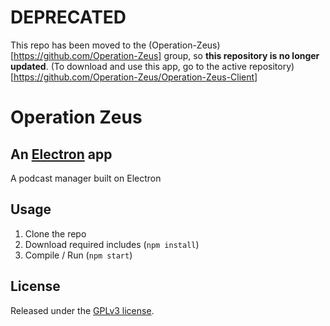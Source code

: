 # DEPRECATED
This repo has been moved to the (Operation-Zeus)[https://github.com/Operation-Zeus] group, so **this repository is no longer updated**. (To download and use this app, go to the active repository)[https://github.com/Operation-Zeus/Operation-Zeus-Client]

# Operation Zeus
## An [Electron](http://electron.atom.io) app
A podcast manager built on Electron

## Usage
1. Clone the repo
2. Download required includes (`npm install`)
3. Compile / Run (`npm start`)

## License
Released under the [GPLv3 license](https://opensource.org/licenses/GPL-3.0).
